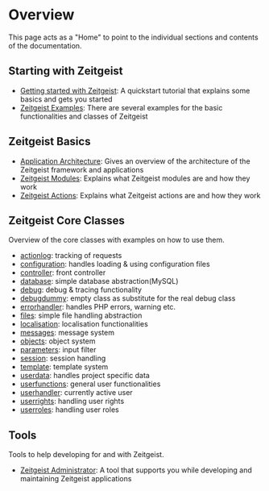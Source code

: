 # Overview #

This page acts as a "Home" to point to the individual sections and contents of the documentation.

## Starting with Zeitgeist ##

  * [Getting started with Zeitgeist](ZeitgeistGettingStarted.md): A quickstart tutorial that explains some basics and gets you started
  * [Zeitgeist Examples](ZeitgeistExamples.md): There are several examples for the basic functionalities and classes of Zeitgeist


## Zeitgeist Basics ##

  * [Application Architecture](ZeitgeistApplicationArchitecture.md): Gives an overview of the architecture of the Zeitgeist framework and applications
  * [Zeitgeist Modules](ZeitgeistModules.md): Explains what Zeitgeist modules are and how they work
  * [Zeitgeist Actions](ZeitgeistActions.md): Explains what Zeitgeist actions are and how they work


## Zeitgeist Core Classes ##

Overview of the core classes with examples on how to use them.

  * [actionlog](ClassActionlog.md): tracking of requests
  * [configuration](ClassConfiguration.md): handles loading & using configuration files
  * [controller](ClassController.md): front controller
  * [database](ClassDatabase.md): simple database abstraction(MySQL)
  * [debug](ClassDebug.md): debug & tracing functionality
  * [debugdummy](ClassDebug.md): empty class as substitute for the real debug class
  * [errorhandler](ClassErrorhandler.md): handles PHP errors, warning etc.
  * [files](ClassFiles.md): simple file handling abstraction
  * [localisation](ClassLocalisation.md): localisation functionalities
  * [messages](ClassMessages.md): message system
  * [objects](ClassObjects.md): object system
  * [parameters](ClassParameters.md): input filter
  * [session](ClassSession.md): session handling
  * [template](ClassTemplate.md): template system
  * [userdata](ClassUserdata.md): handles project specific data
  * [userfunctions](ClassUserfunctions.md): general user functionalities
  * [userhandler](ClassUserhandler.md): currently active user
  * [userrights](ClassUserrights.md): handling user rights
  * [userroles](ClassUserroles.md): handling user roles

## Tools ##

Tools to help developing for and with Zeitgeist.

  * [Zeitgeist Administrator](ZeitgeistAdministrator.md): A tool that supports you while developing and maintaining Zeitgeist applications